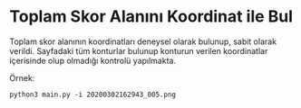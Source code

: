 Toplam Skor Alanını Koordinat ile Bul
=====================================

Toplam skor alanının koordinatları deneysel olarak bulunup, sabit olarak verildi.
Sayfadaki tüm konturlar bulunup konturun verilen koordinatlar içerisinde olup olmadığı kontrolü yapılmakta.

Örnek:

`python3 main.py -i 20200302162943_005.png`